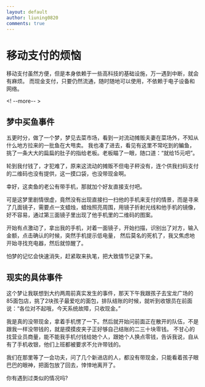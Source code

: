 ```yaml
---
layout: default
author: liuning0820
comments: true
---
```


# 移动支付的烦恼

移动支付虽然方便，但是本身依赖于一些高科技的基础设施，万一遇到中断，就会有麻烦。
而现金支付，只要仍然流通，随时随地可以使用，不依赖于电子设备和网络。

<! --more-- >

## 梦中买鱼事件

五更时分，做了一个梦，梦见去菜市场，看到一对流动摊贩夫妻在菜场外，不知从什么地方拉来的一批鱼在大甩卖。
我也凑了进去，看见有这里不常吃到的鳊鱼，挑了一条大大的扁扁的肚子的指给老板。老板瞄了一眼，随口道：“就给15元吧”。

轮到我付钱了，才犯难了，原来这流动的摊贩不但电子秤没有，连个供我扫码支付的二维码也没有提供，这一摸口袋，也没带现金啊。

幸好，这卖鱼的老公有带手机，那就加个好友直接支付吧。

可是这梦里剧情很虚，竟然没有出现直接扫一扫他的手机来支付的情景，而是寻来了几面镜子，需要点一支蜡烛，蜡烛照亮周围，用镜子折射光线和他手机的镜像，好不容易，通过第三面镜子里出现了他手机里的二维码的图案。

开始有点激动了，拿出我的手机，对着一面镜子，开始扫描，识别出了对方，输入金额，点击确认的时候，突然手机提示低电量，
然后莫名的死机了，我又焦虑地开始寻找充电器，然后就惊醒了。

怕梦的记忆会快速消失，赶紧取来执笔，把大致情节记录下来。

## 现实的具体事件

这个梦让我联想到大约两周前真实发生的事件，那天下午我跟孩子去宝龙广场的85面包店，挑了2块孩子最爱吃的面包，排队结账的时候，就听到收银员在前面说：“各位对不起哦，今天系统故障，只收现金。”

我是真的没带现金，拿着手机愣了一下。然后就开始问前面正在散开的队伍，不是跟我一样没带钱的，就是摸摸皮夹子正好够自己结账的二三十块零钱。 不甘心的找营业员商量，能不能我手机付钱给她个人，跟她个人换点零钱，告诉我说，自从有了手机收银，他们上班都被要求不允许带钱的。

我们在那里等了一会功夫，问了几个新进店的人，都没有带现金，只能看着孩子眼巴巴的眼神，把面包放了回去，悻悻地离开了。

你有遇到过类似的情况吗?
